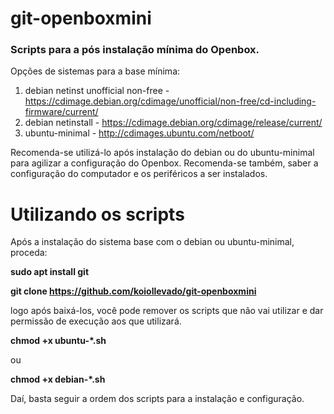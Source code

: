 # git-openboxmini

### Scripts para a pós instalação mínima do Openbox.
Opções de sistemas para a base mínima: 

1. debian netinst unofficial non-free - https://cdimage.debian.org/cdimage/unofficial/non-free/cd-including-firmware/current/ 
2. debian netinstall - https://cdimage.debian.org/cdimage/release/current/
3. ubuntu-minimal - http://cdimages.ubuntu.com/netboot/

Recomenda-se utilizá-lo após instalação do debian ou do ubuntu-minimal para agilizar a configuração do Openbox.
Recomenda-se também, saber a configuração do computador e os periféricos a ser instalados.

# Utilizando os scripts

Após a instalação do sistema base com o debian ou ubuntu-minimal, proceda:

**sudo apt install git**

**git clone https://github.com/koiollevado/git-openboxmini**

logo após baixá-los, você pode remover os scripts que não vai utilizar e dar permissão de execução aos que utilizará.

**chmod +x ubuntu-\*.sh**

ou 

**chmod +x debian-\*.sh**
 
Daí, basta seguir a ordem dos scripts para a instalação e configuração.
